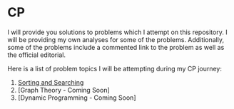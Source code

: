# CP

I will provide you solutions to problems which I attempt on this repository. 
I will be providing my own analyses for some of the problems. 
Additionally, some of the problems include a commented link to the problem as well as the official editorial.

Here is a list of problem topics I will be attempting during my CP journey:

1. [Sorting and Searching](https://github.com/jessechoe10/CP/tree/master/CF/Sorting%20and%20Searching)
2. [Graph Theory - Coming Soon]
3. [Dynamic Programming - Coming Soon]
